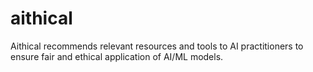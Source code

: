 # aithical
Aithical recommends relevant resources and tools to AI practitioners to ensure fair and ethical application of AI/ML models.
